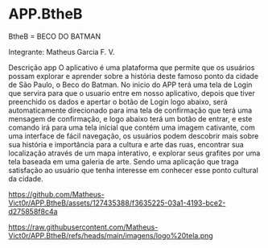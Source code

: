 # APP.BtheB

BtheB = BECO DO BATMAN

Integrante: Matheus Garcia F. V.


Descrição app 
O aplicativo é uma plataforma que permite que os usuários possam explorar e aprender sobre a história deste famoso ponto da cidade de São Paulo, o Beco do Batman. No inicio do APP terá uma tela de Login que servira para que o usuario entre em nosso aplicativo, depois que tiver preenchido os dados e apertar o botão de Login logo abaixo, será automaticamente direcionado para ima tela de confirmação que terá uma mensagem de confirmação, e logo abaixo terá um botão de entrar, e este comando irá para uma tela inicial que contém uma imagem cativante, com uma interface de fácil navegação, os usuários podem descobrir mais sobre sua história e importância para a cultura e arte das ruas, encontrar sua localização através de um mapa interativo, e explorar seus grafites por uma tela baseada em uma galeria de arte.  Sendo uma aplicação que  traga satisfação ao usuário que tenha interesse em conhecer esse ponto cultural da cidade.





https://github.com/Matheus-Vict0r/APP.BtheB/assets/127435388/f3635225-03a1-4193-bce2-d275858f8c4a



https://raw.githubusercontent.com/Matheus-Vict0r/APP.BtheB/refs/heads/main/imagens/logo%20tela.png





